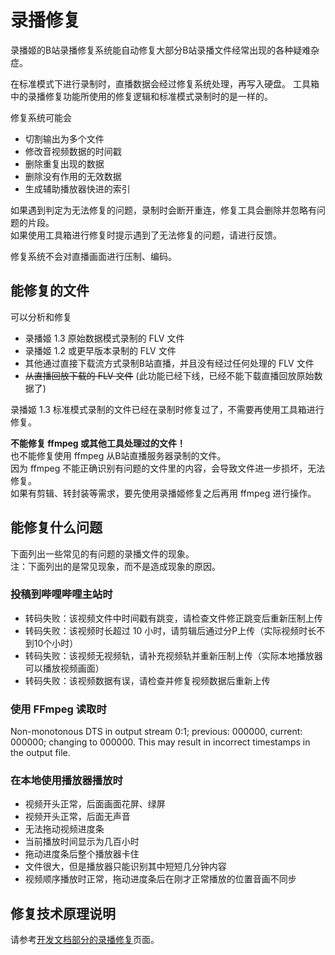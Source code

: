 # 录播修复

录播姬的B站录播修复系统能自动修复大部分B站录播文件经常出现的各种疑难杂症。

在标准模式下进行录制时，直播数据会经过修复系统处理，再写入硬盘。
工具箱中的录播修复功能所使用的修复逻辑和标准模式录制时的是一样的。

修复系统可能会

- 切割输出为多个文件
- 修改音视频数据的时间戳
- 删除重复出现的数据
- 删除没有作用的无效数据
- 生成辅助播放器快进的索引

如果遇到判定为无法修复的问题，录制时会断开重连，修复工具会删除并忽略有问题的片段。  
如果使用工具箱进行修复时提示遇到了无法修复的问题，请进行反馈。

修复系统不会对直播画面进行压制、编码。

## 能修复的文件

可以分析和修复

- 录播姬 1.3 原始数据模式录制的 FLV 文件
- 录播姬 1.2 或更早版本录制的 FLV 文件
- 其他通过直接下载流方式录制B站直播，并且没有经过任何处理的 FLV 文件
- ~~从直播回放下载的 FLV 文件~~ (此功能已经下线，已经不能下载直播回放原始数据了)

录播姬 1.3 标准模式录制的文件已经在录制时修复过了，不需要再使用工具箱进行修复。

**不能修复 ffmpeg 或其他工具处理过的文件！**  
也不能修复使用 ffmpeg 从B站直播服务器录制的文件。  
因为 ffmpeg 不能正确识别有问题的文件里的内容，会导致文件进一步损坏，无法修复。  
如果有剪辑、转封装等需求，要先使用录播姬修复之后再用 ffmpeg 进行操作。

## 能修复什么问题

下面列出一些常见的有问题的录播文件的现象。  
注：下面列出的是常见现象，而不是造成现象的原因。

### 投稿到哔哩哔哩主站时

- 转码失败：该视频文件中时间戳有跳变，请检查文件修正跳变后重新压制上传
- 转码失败：该视频时长超过 10 小时，请剪辑后通过分P上传（实际视频时长不到10个小时）
- 转码失败：该视频无视频轨，请补充视频轨并重新压制上传（实际本地播放器可以播放视频画面）
- 转码失败：该视频数据有误，请检查并修复视频数据后重新上传

### 使用 FFmpeg 读取时

Non-monotonous DTS in output stream 0:1; previous: 000000, current: 000000; changing to 000000. This may result in incorrect timestamps in the output file.

### 在本地使用播放器播放时

- 视频开头正常，后面画面花屏、绿屏
- 视频开头正常，后面无声音
- 无法拖动视频进度条
- 当前播放时间显示为几百小时
- 拖动进度条后整个播放器卡住
- 文件很大，但是播放器只能识别其中短短几分钟内容
- 视频顺序播放时正常，拖动进度条后在刚才正常播放的位置音画不同步

## 修复技术原理说明

请参考[开发文档部分的录播修复](../dev/repair.md)页面。
